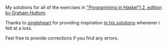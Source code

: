 My solutions for all of the exercises in ["Programming in Haskel"l 2. edition by Graham Huttom](https://people.cs.nott.ac.uk/pszgmh/pih.html).

Thanks to [singleheart](https://github.com/singleheart) for providing inspiration [in his solutions](https://github.com/singleheart/programming-in-haskell) whenever i felt at a loss.

Feel free to provide corrections if you find any errors.
